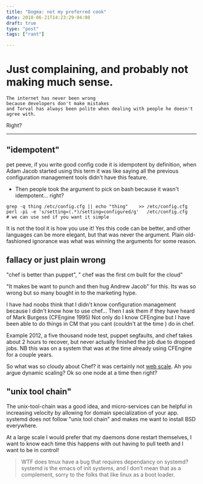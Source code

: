 ```yaml
---
title: "Dogma: not my preferred cook"
date: 2018-06-21T14:23:29-04:00
draft: true
type: "post"
tags: ["rant"]

---
```



# Just complaining, and probably not making much sense.

    The internet has never been wrong
    because developers don't make mistakes
    and Torval has always been polite when dealing with people he doesn't agree with.

Right?

<hr>




## "idempotent"

pet peeve, if you write good config code it is idempotent by definition, 
  when Adam Jacob started using this term it was like saying all the previous configuration management tools didn't have this feature.
   - Then people took the argument to pick on bash because it wasn't idempotent... right?

    grep -q thing /etc/config.cfg || echo "thing"    >> /etc/config.cfg
    perl -pi -e 's/setting=(.*)/setting=configured/g'   /etc/config.cfg
    # we can use sed if you want it simple

It is not the tool it is how you use it!  Yes this code can be better, and other languages can be more elegant, but that was never the argument.  Plain old-fashioned ignorance was what was winning the arguments for some reason.



## fallacy or just plain wrong 
"chef is better than puppet", " chef was the first cm built for the cloud"

"It makes be want to punch and then hug Andrew Jacob" for this. Its was so wrong but so many bought in to the marketing hype.

I have had noobs think that I didn't know configuration management because I didn't know how to use chef...  Then I ask them if they have heard of Mark Burgess (CFEngine 1995) Not only do I know CFEngine but I have been able to do things in CM that you cant (couldn't at the time ) do in chef.

Example 2012, a five thousand node test, puppet segfaults, and chef takes about 2 hours to recover, but never actually finished the job due to dropped jobs.  NB this was on a system that was at the time already using CFEngine for a couple years.

So what was so cloudy about Chef? it was certainly not [web scale](https://www.youtube.com/watch?v=b2F-DItXtZs).  Ah you argue dynamic scaling? Ok so one node at a time then right?



## "unix tool chain"

The unix-tool-chain was a good idea, and micro-services can be helpful in increasing velocity by allowing for domain specialization of your app.  systemd does not follow "unix tool chain" and makes me want to install BSD everywhere.

At a large scale I would prefer that my daemons done restart themselves, I want to know each time this happens with out having to pull teeth and I want to be in control!


> WTF does tmux have a bug that requires dependancy on systemd? systemd is the emacs of init systems, and I don't mean that as a complement, sorry to the folks that like linux as a boot loader.


